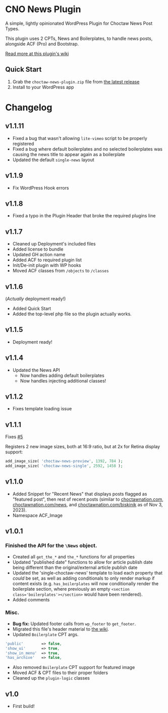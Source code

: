 # CNO News Plugin

A simple, lightly opinionated WordPress Plugin for Choctaw News Post Types.

This plugin uses 2 CPTs, News and Boilerplates, to handle news posts, alongside ACF (Pro) and Bootstrap.

[Read more at this plugin's wiki](https://github.com/choctaw-nation/news-plugin/wiki)

## Quick Start

1. Grab the `choctaw-news-plugin.zip` file from [the latest release](https://github.com/choctaw-nation/cno-plugin-news/releases)
2. Install to your WordPress app

# Changelog

## v1.1.11

-   Fixed a bug that wasn't allowing `lite-vimeo` script to be properly registered
-   Fixed a bug where default boilerplates and no selected boilerplates was causing the news title to appear again as a boilerplate
-   Updated the default `single-news` layout

## v1.1.9

-   Fix WordPress Hook errors

## v1.1.8

-   Fixed a typo in the Plugin Header that broke the required plugins line

## v1.1.7

-   Cleaned up Deployment's included files
-   Added license to bundle
-   Updated GH action name
-   Added ACF to required plugin list
-   Init/De-init plugin with WP hooks
-   Moved ACF classes from `/objects` to `/classes`

## v1.1.6

(_Actually_ deployment ready!)

-   Added Quick Start
-   Added the top-level php file so the plugin actually works.

## v1.1.5

-   Deployment ready!

## v1.1.4

-   Updated the News API
    -   Now handles adding default boilerplates
    -   Now handles injecting additional classes!

## v1.1.2

-   Fixes template loading issue

## v1.1.1

Fixes [#5](https://github.com/choctaw-nation/news-plugin/issues/5)

Registers 2 new image sizes, both at 16:9 ratio, but at 2x for Retina display support:

```php
add_image_size( 'choctaw-news-preview', 1392, 784 );
add_image_size( 'choctaw-news-single', 2592, 1458 );
```

## v1.1.0

-   Added Snippet for "Recent News" that displays posts flagged as "featured post", then rest of recent posts (similar to [choctawnation.com](choctawnation.com), [choctawnation.com/news](choctawnation.com/news), and [choctawnation.com/biskinik](choctawnation.com/biskinik) as of Nov 3, 2023).
-   Namespace ACF_Image

## v1.0.1

### Finished the API for the `\News` object.

-   Created all `get_the_*` and `the_*` functions for all properties
-   Updated "published date" functions to allow for article publish date being different than the original/external article publish date
-   Updated the 'single-choctaw-news' template to load each property that _could_ be set, as well as adding conditionals to only render markup if content exists (e.g. `has_boilerplates` will now conditionally render the boilerplate section, where previously an empty `<section class='boilerplates'></section>` would have been rendered).
-   Added comments

### Misc.

-   **Bug fix:** Updated footer calls from `wp_footer` to `get_footer`.
-   Migrated this file's header material to [the wiki](https://github.com/choctaw-nation/news-plugin/wiki).
-   Updated `Boilerplate` CPT args.

```php
'public'        => false,
'show_ui'       => true,
'show_in_menu'  => true,
'has_archive'   => false,
```

-   Also removed `Boilerplate` CPT support for featured image
-   Moved ACF & CPT files to their proper folders
-   Cleaned up the `plugin-logic` classes

## v1.0

-   First build!
